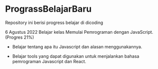 # PrograssBelajarBaru
Repository ini berisi progress belajar di dicoding

6 Agustus 2022
Belajar kelas Memulai Pemrograman dengan JavaScript. (Progres 21%)

* Belajar tentang apa itu Javascript dan alasan menggunakannya.

* Belajar tools yang dapat digunakan untuk menjalankan bahasa pemrograman Javascript dan React.
